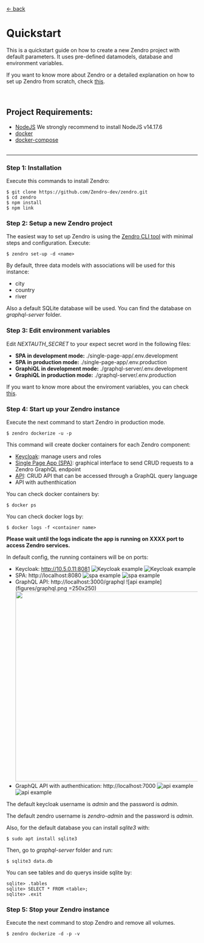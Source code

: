 [ &larr; back](README.md)
<br/>
# Quickstart

This is a quickstart guide on how to create a new Zendro project with default parameters. It uses pre-defined datamodels, database and environment variables.

If you want to know more about Zendro or a detailed explanation on how to set up Zendro from scratch, check [this](setup_root.md).

 <br/>

## Project Requirements:
 * [NodeJS](https://nodejs.org/en/) We strongly recommend to install NodeJS v14.17.6
 * [docker](https://docs.docker.com/get-docker/)
 * [docker-compose](https://docs.docker.com/compose/install/#install-compose)
 <br/><br/>

* * *
### Step 1: Installation

Execute this commands to install Zendro:

```
$ git clone https://github.com/Zendro-dev/zendro.git
$ cd zendro
$ npm install
$ npm link
```

### Step 2: Setup a new Zendro project

The easiest way to set up Zendro is using the [Zendro CLI tool](https://github.com/Zendro-dev/zendro) with minimal steps and configuration. Execute:

```
$ zendro set-up -d <name>
```

By default, three data models with associations will be used for this instance:
* city
* country
* river

Also a default SQLite database will be used. You can find the database on *graphql-server* folder.

### Step 3: Edit environment variables

Edit *NEXTAUTH_SECRET* to your expect secret word in the following files:
* **SPA in development mode:** ./single-page-app/.env.development
* **SPA in production mode:** ./single-page-app/.env.production
* **GraphiQL in development mode:** ./graphql-server/.env.development
* **GraphiQL in production mode:** ./graphql-server/.env.production

If you want to know more about the enviroment variables, you can check [this](env_vars.md).

### Step 4: Start up your Zendro instance

Execute the next command to start Zendro in production mode. 

```
$ zendro dockerize -u -p
```

This command will create docker containers for each Zendro component:
* [Keycloak](https://github.com/Zendro-dev/Zendro-dev.github.io/blob/documentation-vb/oauth.md): manage users and roles
* [Single Page App (SPA)](https://github.com/Zendro-dev/single-page-app): graphical interface to send CRUD requests to a Zendro GraphQL endpoint
* [API](https://github.com/Zendro-dev/graphql-server): CRUD API that can be accessed through a GraphQL query language
* API with authenthication

You can check docker containers by:
```
$ docker ps
```

You can check docker logs by:
```
$ docker logs -f <container name>
```

**Please wait until the logs indicate the app is running on XXXX port to access Zendro services.**

In default config, the running containers will be on ports:

* Keycloak: http://10.5.0.11:8081
  ![Keycloak example](figures/kc1.png)
  ![Keycloak example](figures/kc2.png)
* SPA: http://localhost:8080
  ![spa example](figures/login.png)
  ![spa example](figures/spa.png)
* GraphQL API: http://localhost:3000/graphql
  ![api example](figures/graphql.png =250x250)
  <img src="./figures/graphql.png" width="500">
* GraphQL API with authenthication: http://localhost:7000
  ![api example](figures/login.png)
  ![api example](figures/graphiql.png)

The default keycloak username is *admin* and the password is *admin*.

The default zendro username is *zendro-admin* and the password is *admin*.

Also, for the default database you can install *sqlite3* with:

```
$ sudo apt install sqlite3
```

Then, go to *graphql-server* folder and run:

```
$ sqlite3 data.db
```

You can see tables and do querys inside sqlite by:
```
sqlite> .tables
sqlite> SELECT * FROM <table>;
sqlite> .exit
```

### Step 5: Stop your Zendro instance

Execute the next command to stop Zendro and remove all volumes.

```
$ zendro dockerize -d -p -v
```

